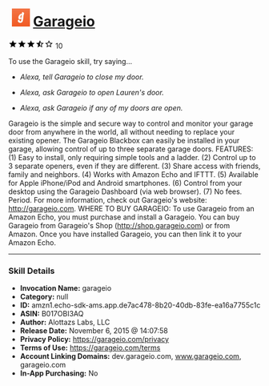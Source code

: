 # &nbsp;<img src="skill_icon" alt="Garageio icon" width="36"> [Garageio](http://alexa.amazon.com/#skills/amzn1.echo-sdk-ams.app.de7ac478-8b20-40db-83fe-ea16a7755c1c)
![3.9 stars](../../images/ic_star_black_18dp_1x.png)![3.9 stars](../../images/ic_star_black_18dp_1x.png)![3.9 stars](../../images/ic_star_black_18dp_1x.png)![3.9 stars](../../images/ic_star_half_black_18dp_1x.png)![3.9 stars](../../images/ic_star_border_black_18dp_1x.png) 10

To use the Garageio skill, try saying...

* *Alexa, tell Garageio to close my door.*

* *Alexa, ask Garageio to open Lauren's door.*

* *Alexa, ask Garageio if any of my doors are open.*

Garageio is the simple and secure way to control and monitor your garage door from anywhere in the world, all without needing to replace your existing opener. The Garageio Blackbox can easily be installed in your garage, allowing control of up to three separate garage doors. FEATURES:  (1) Easy to install, only requiring simple tools and a ladder. (2) Control up to 3 separate openers, even if they are different.  (3) Share access with friends, family and neighbors. (4) Works with Amazon Echo and IFTTT. (5) Available for Apple iPhone/iPod and Android smartphones. (6) Control from your desktop using the Garageio Dashboard (via web browser). (7) No fees. Period. For more information, check out Garageio's website: http://garageio.com. WHERE TO BUY GARAGEIO:  To use Garageio from an Amazon Echo, you must purchase and install a Garageio. You can buy Garageio from Garageio's Shop (http://shop.garageio.com) or from Amazon. Once you have installed Garageio, you can then link it to your Amazon Echo.

***

### Skill Details

* **Invocation Name:** garageio
* **Category:** null
* **ID:** amzn1.echo-sdk-ams.app.de7ac478-8b20-40db-83fe-ea16a7755c1c
* **ASIN:** B017OBI3AQ
* **Author:** Alottazs Labs, LLC
* **Release Date:** November 6, 2015 @ 14:07:58
* **Privacy Policy:** https://garageio.com/privacy
* **Terms of Use:** https://garageio.com/terms
* **Account Linking Domains:** dev.garageio.com, www.garageio.com, garageio.com
* **In-App Purchasing:** No
